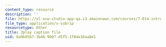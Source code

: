 ```yaml
---
content_type: resource
description: ''
file: https://ol-ocw-studio-app-qa.s3.amazonaws.com/courses/7-014-introductory-biology-spring-2005/8a9b85673b469b07d5f51f84e16aa8e1_R3DI6W9iKtU.srt
file_type: application/x-subrip
resourcetype: Other
title: 3play caption file
uid: 8a9b8567-3b46-9b07-d5f5-1f84e16aa8e1
---
```

